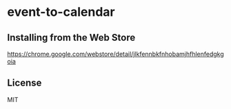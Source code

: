 # event-to-calendar

## Installing from the Web Store

https://chrome.google.com/webstore/detail/jlkfennbkfnhobamjhfhlenfedgkgoia

## License

MIT
